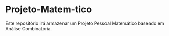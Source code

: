# Projeto-Matem-tico
Este repositório irá armazenar um Projeto Pessoal Matemático baseado em Análise Combinatória.
